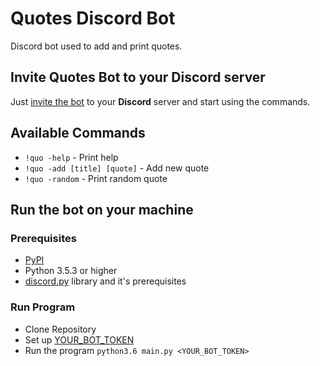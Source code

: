 # Quotes Discord Bot
Discord bot used to add and print quotes.

## Invite Quotes Bot to your Discord server
Just [invite the bot](https://discord.com/oauth2/authorize?client_id=779439176411381800&permissions=1074265152&scope=bot) to your **Discord** server and start using the commands.

## Available Commands
- `!quo -help` - Print help
- `!quo -add [title] [quote]` - Add new quote
- `!quo -random` - Print random quote

## Run the bot on your machine

### Prerequisites
- [PyPI](https://pypi.org/)
- Python 3.5.3 or higher
- [discord.py](https://discordpy.readthedocs.io/en/latest/intro.html#prerequisites) library and it's prerequisites

### Run Program
- Clone Repository
- Set up [YOUR_BOT_TOKEN](https://discord.com/developers/applications)
- Run the program `python3.6 main.py <YOUR_BOT_TOKEN>`
